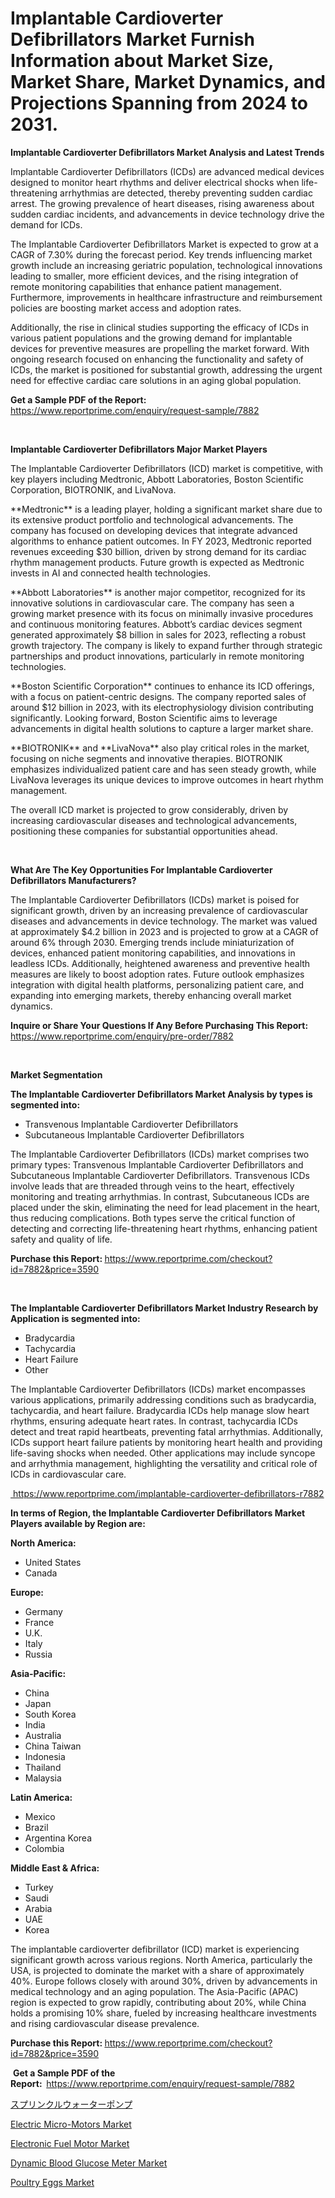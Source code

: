 <p><h1>Implantable Cardioverter Defibrillators Market Furnish Information about Market Size, Market Share, Market Dynamics, and Projections Spanning from 2024 to 2031.</h1></p><p><strong>Implantable Cardioverter Defibrillators Market Analysis and Latest Trends</strong></p>
<p><p>Implantable Cardioverter Defibrillators (ICDs) are advanced medical devices designed to monitor heart rhythms and deliver electrical shocks when life-threatening arrhythmias are detected, thereby preventing sudden cardiac arrest. The growing prevalence of heart diseases, rising awareness about sudden cardiac incidents, and advancements in device technology drive the demand for ICDs. </p><p>The Implantable Cardioverter Defibrillators Market is expected to grow at a CAGR of 7.30% during the forecast period. Key trends influencing market growth include an increasing geriatric population, technological innovations leading to smaller, more efficient devices, and the rising integration of remote monitoring capabilities that enhance patient management. Furthermore, improvements in healthcare infrastructure and reimbursement policies are boosting market access and adoption rates. </p><p>Additionally, the rise in clinical studies supporting the efficacy of ICDs in various patient populations and the growing demand for implantable devices for preventive measures are propelling the market forward. With ongoing research focused on enhancing the functionality and safety of ICDs, the market is positioned for substantial growth, addressing the urgent need for effective cardiac care solutions in an aging global population.</p></p>
<p><strong>Get a Sample PDF of the Report:&nbsp;</strong> <a href="https://www.reportprime.com/enquiry/request-sample/7882">https://www.reportprime.com/enquiry/request-sample/7882</a></p>
<p>&nbsp;</p>
<p><strong>Implantable Cardioverter Defibrillators Major Market Players</strong></p>
<p><p>The Implantable Cardioverter Defibrillators (ICD) market is competitive, with key players including Medtronic, Abbott Laboratories, Boston Scientific Corporation, BIOTRONIK, and LivaNova. </p><p>**Medtronic** is a leading player, holding a significant market share due to its extensive product portfolio and technological advancements. The company has focused on developing devices that integrate advanced algorithms to enhance patient outcomes. In FY 2023, Medtronic reported revenues exceeding $30 billion, driven by strong demand for its cardiac rhythm management products. Future growth is expected as Medtronic invests in AI and connected health technologies.</p><p>**Abbott Laboratories** is another major competitor, recognized for its innovative solutions in cardiovascular care. The company has seen a growing market presence with its focus on minimally invasive procedures and continuous monitoring features. Abbott’s cardiac devices segment generated approximately $8 billion in sales for 2023, reflecting a robust growth trajectory. The company is likely to expand further through strategic partnerships and product innovations, particularly in remote monitoring technologies.</p><p>**Boston Scientific Corporation** continues to enhance its ICD offerings, with a focus on patient-centric designs. The company reported sales of around $12 billion in 2023, with its electrophysiology division contributing significantly. Looking forward, Boston Scientific aims to leverage advancements in digital health solutions to capture a larger market share.</p><p>**BIOTRONIK** and **LivaNova** also play critical roles in the market, focusing on niche segments and innovative therapies. BIOTRONIK emphasizes individualized patient care and has seen steady growth, while LivaNova leverages its unique devices to improve outcomes in heart rhythm management.</p><p>The overall ICD market is projected to grow considerably, driven by increasing cardiovascular diseases and technological advancements, positioning these companies for substantial opportunities ahead.</p></p>
<p>&nbsp;</p>
<p><strong>What Are The Key Opportunities For Implantable Cardioverter Defibrillators Manufacturers?</strong></p>
<p><p>The Implantable Cardioverter Defibrillators (ICDs) market is poised for significant growth, driven by an increasing prevalence of cardiovascular diseases and advancements in device technology. The market was valued at approximately $4.2 billion in 2023 and is projected to grow at a CAGR of around 6% through 2030. Emerging trends include miniaturization of devices, enhanced patient monitoring capabilities, and innovations in leadless ICDs. Additionally, heightened awareness and preventive health measures are likely to boost adoption rates. Future outlook emphasizes integration with digital health platforms, personalizing patient care, and expanding into emerging markets, thereby enhancing overall market dynamics.</p></p>
<p><strong>Inquire or Share Your Questions If Any Before Purchasing This Report:</strong> <a href="https://www.reportprime.com/enquiry/pre-order/7882">https://www.reportprime.com/enquiry/pre-order/7882</a></p>
<p>&nbsp;</p>
<p><strong>Market Segmentation</strong></p>
<p><strong>The Implantable Cardioverter Defibrillators Market Analysis by types is segmented into:</strong></p>
<p><ul><li>Transvenous Implantable Cardioverter Defibrillators</li><li>Subcutaneous Implantable Cardioverter Defibrillators</li></ul></p>
<p><p>The Implantable Cardioverter Defibrillators (ICDs) market comprises two primary types: Transvenous Implantable Cardioverter Defibrillators and Subcutaneous Implantable Cardioverter Defibrillators. Transvenous ICDs involve leads that are threaded through veins to the heart, effectively monitoring and treating arrhythmias. In contrast, Subcutaneous ICDs are placed under the skin, eliminating the need for lead placement in the heart, thus reducing complications. Both types serve the critical function of detecting and correcting life-threatening heart rhythms, enhancing patient safety and quality of life.</p></p>
<p><strong>Purchase this Report:&nbsp;</strong><a href="https://www.reportprime.com/checkout?id=7882&price=3590">https://www.reportprime.com/checkout?id=7882&price=3590</a></p>
<p>&nbsp;</p>
<p><strong>The Implantable Cardioverter Defibrillators Market Industry Research by Application is segmented into:</strong></p>
<p><ul><li>Bradycardia</li><li>Tachycardia</li><li>Heart Failure</li><li>Other</li></ul></p>
<p><p>The Implantable Cardioverter Defibrillators (ICDs) market encompasses various applications, primarily addressing conditions such as bradycardia, tachycardia, and heart failure. Bradycardia ICDs help manage slow heart rhythms, ensuring adequate heart rates. In contrast, tachycardia ICDs detect and treat rapid heartbeats, preventing fatal arrhythmias. Additionally, ICDs support heart failure patients by monitoring heart health and providing life-saving shocks when needed. Other applications may include syncope and arrhythmia management, highlighting the versatility and critical role of ICDs in cardiovascular care.</p></p>
<p><a href="https://www.reportprime.com/implantable-cardioverter-defibrillators-r7882">&nbsp;https://www.reportprime.com/implantable-cardioverter-defibrillators-r7882</a></p>
<p><strong>In terms of Region, the Implantable Cardioverter Defibrillators Market Players available by Region are:</strong></p>
<p>
    <p> <strong> North America: </strong>
        <ul>
            <li>United States</li>
            <li>Canada</li>
        </ul>
        </p> 
    <p> <strong> Europe: </strong>
        <ul>
            <li>Germany</li>
            <li>France</li>
            <li>U.K.</li>
            <li>Italy</li>
            <li>Russia</li>
        </ul>
        </p> 
    <p> <strong> Asia-Pacific: </strong>
        <ul>
            <li>China</li>
            <li>Japan</li>
            <li>South Korea</li>
            <li>India</li>
            <li>Australia</li>
            <li>China Taiwan</li>
            <li>Indonesia</li>
            <li>Thailand</li>
            <li>Malaysia</li>
        </ul>
        </p> 
    <p> <strong> Latin America: </strong>
        <ul>
            <li>Mexico</li>
            <li>Brazil</li>
            <li>Argentina Korea</li>
            <li>Colombia</li>
        </ul>
        </p> 
    <p> <strong> Middle East & Africa: </strong>
        <ul>
            <li>Turkey</li>
            <li>Saudi</li>
            <li>Arabia</li>
            <li>UAE</li>
            <li>Korea</li>
        </ul>
    </p>
    </p>
<p><p>The implantable cardioverter defibrillator (ICD) market is experiencing significant growth across various regions. North America, particularly the USA, is projected to dominate the market with a share of approximately 40%. Europe follows closely with around 30%, driven by advancements in medical technology and an aging population. The Asia-Pacific (APAC) region is expected to grow rapidly, contributing about 20%, while China holds a promising 10% share, fueled by increasing healthcare investments and rising cardiovascular disease prevalence.</p></p>
<p><strong>Purchase this Report: </strong><a href="https://www.reportprime.com/checkout?id=7882&price=3590">https://www.reportprime.com/checkout?id=7882&price=3590</a></p>
<p>&nbsp;<strong>Get a Sample PDF of the Report:&nbsp;&nbsp;</strong><a href="https://www.reportprime.com/enquiry/request-sample/7882">https://www.reportprime.com/enquiry/request-sample/7882</a></p>
<p><strong></strong></p>
<p><p><a href="https://medium.com/@jordond5lezama/2024%E5%B9%B4%E3%81%8B%E3%82%892031%E5%B9%B4%E3%81%BE%E3%81%A7%E3%81%AE%E3%82%B9%E3%83%97%E3%83%AA%E3%83%B3%E3%82%AF%E3%83%A9%E3%83%BC%E3%82%A6%E3%82%A9%E3%83%BC%E3%82%BF%E3%83%BC%E3%83%9D%E3%83%B3%E3%83%97%E5%B8%82%E5%A0%B4%E3%81%AE%E4%BA%88%E6%B8%AC-%E5%B8%82%E5%A0%B4%E5%8B%95%E5%90%91-%E3%81%8A%E3%82%88%E3%81%B3%E5%BD%B1%E9%9F%BF%E5%88%86%E6%9E%90-186afe18ad86">スプリンクルウォーターポンプ</a></p><p><a href="https://issuu.com/reportprime-2/docs/electric-micro-motors-market-size-2_e32dab659e44df">Electric Micro-Motors Market</a></p><p><a href="https://issuu.com/reportprime-2/docs/electronic-fuel-motor-market-size-2_9450432f28b8ba">Electronic Fuel Motor Market</a></p><p><a href="https://medium.com/@nyahmertz1928/dynamic-blood-glucose-meter-market-size-is-growing-at-cagr-of-8-7-c430a5b832b9">Dynamic Blood Glucose Meter Market</a></p><p><a href="https://www.linkedin.com/pulse/emerging-trends-poultry-eggs-market-global-outlook-future-mclae?trackingId=pdmMTm7QRh62qGAe7aFozA%3D%3D">Poultry Eggs Market</a></p></p>